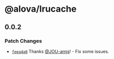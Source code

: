 # @alova/lrucache

## 0.0.2

### Patch Changes

- [`feea4a0`](https://github.com/alovajs/alova/commit/feea4a00131787ae9f541fee74b35dba507c0fa8) Thanks [@JOU-amjs](https://github.com/JOU-amjs)! - Fix some issues.

